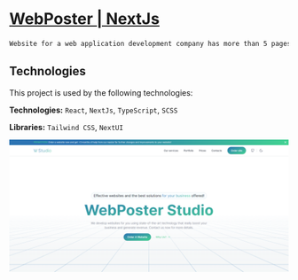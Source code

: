 # [WebPoster | NextJs](https://my-web-site-roan-iota.vercel.app)

```bash
Website for a web application development company has more than 5 pages.
```

## Technologies

This project is used by the following technologies:

**Technologies:** `React`, `NextJs`, `TypeScript`, `SCSS`

**Libraries:** `Tailwind CSS`, `NextUI`

![Banner](./public/BannerWebPoster.png)
